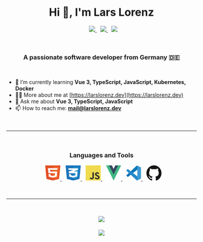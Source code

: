 <style>
    p a {
        margin-left: 0.6rem;
    }
</style>

<h1 align="center">Hi 👋, I'm Lars Lorenz</h1>
<p align="center">
    <a href="https://open.spotify.com/user/lorenz91-de">
        <img src="https://img.shields.io/badge/Spotify-1CD660&?logo=spotify&style=for-the-badge&logoColor=white" />
    </a>
    <a href="https://larslorenz.dev">
        <img src="https://img.shields.io/badge/Portfolio-AA00FF?style=for-the-badge&logoColor=white" />
    </a>
    <a href="https://www.linkedin.com/in/lars-lorenz-002253185">
        <img src="https://img.shields.io/badge/LinkedIn-0C67C2?style=for-the-badge&logo=linkedin&logoColor=white" />
    </a>
</p>
<br />
<h3 align="center">A passionate software developer from Germany 🇩🇪</h3>
<br />

- 🌱 I’m currently learning **Vue 3, TypeScript, JavaScript, Kubernetes, Docker**
- 👨‍💻 More about me at [https://larslorenz.dev](https://larslorenz.dev)
- 💬 Ask me about **Vue 3, TypeScript, JavaScript**
- 📫 How to reach me: **mail@larslorenz.dev**

<br />

---

<br />
<p>
    <h3 align="center"> Languages and Tools</h3>
</p>
<p align="center">
    <a href="https://www.w3.org/html/" target="_blank">
        <img src="icons/html-5.svg" width="40" height="40"/>
    </a>
    <a href="https://www.w3schools.com/css/" target="_blank">
        <img src="icons/css-3.svg" width="40" height="40"/>
    </a>
    <a href="https://developer.mozilla.org/en-US/docs/Web/JavaScript" target="_blank">
        <img src="icons/javascript.svg" width="40" height="40"/>
    </a>
    <a href="https://v3.vuejs.org" target="_blank">
        <img src="icons/vue.svg" width="40" height="40"/>
    </a>
    <a href="https://code.visualstudio.com" target="_blank">
        <img src="icons/visual-studio-code.svg" width="40" height="40" />
    </a>
    <a href="https://github.com" target="_blank">
        <img src="icons/github.svg" width="40" height="40" />
    </a>
    </a>  
</p>
<br />

---

<br />
<p align="center">
    <img src="https://github-readme-stats.vercel.app/api?username=lorenzlars&theme=gruvbox&show_icons=true" width="500"/>
    <br />
    <br />
    <img src="https://github-readme-stats.vercel.app/api/top-langs/?username=lorenzlars&layout=compact&theme=gruvbox" width="500" />
</p>
